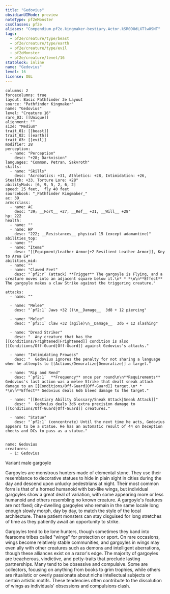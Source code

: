 ```yaml
---
title: "Gedovius"
obsidianUIMode: preview
noteType: pf2eMonster
cssClasses: pf2e
aliases: "Compendium.pf2e.kingmaker-bestiary.Actor.kSR0D8dLXTlw09NT" 
tags:
  - pf2e/creature/type/beast
  - pf2e/creature/type/earth
  - pf2e/creature/type/evil
  - pf2eMonster
  - pf2e/creature/level/16
statblock: inline
name: "Gedovius"
level: 16
license: OGL
---
```


```statblock
columns: 2
forcecolumns: true
layout: Basic Pathfinder 2e Layout
source: "Pathfinder Kingmaker"
name: "Gedovius"
level: "Creature 16"
rare_03: [[Unique]]
alignment: ""
size: "Medium"
trait_01: [[beast]]
trait_02: [[earth]]
trait_03: [[evil]]
modifier: 28
perception:
  - name: "Perception"
    desc: "+28; Darkvision"
languages: "Common, Petran, Sakvroth"
skills:
  - name: "Skills"
    desc: "Acrobatics: +31, Athletics: +28, Intimidation: +26, Stealth: +33, Torture Lore: +28"
abilityMods: [6, 9, 5, 2, 6, 2]
speed: 25 feet,  fly 40 feet
sourcebook: "_Pathfinder Kingmaker_"
ac: 39
armorclass:
  - name: AC
    desc: "39; __Fort__ +27, __Ref__ +31, __Will__ +28"
hp: 222
health:
  - name: ""
  - name: HP
    desc: "222; __Resistances__ physical 15 (except adamantine)"
abilities_top:
  - name: ""
  - name: "Items"
    desc: "[[Equipment/Leather Armor|+2 Resilient Leather Armor]], Key to Area E4"
abilities_mid:
  - name: ""
  - name: "Clawed Feet"
    desc: "`pf2:r` (attack) **Trigger** The gargoyle is Flying, and a creature moves into an adjacent square below it.\n* * *\n\n**Effect** The gargoyle makes a claw Strike against the triggering creature."

attacks:
  - name: ""

  - name: "Melee"
    desc: "`pf2:1` Jaws +32 ()\n__Damage__  3d8 + 12 piercing"

  - name: "Melee"
    desc: "`pf2:1` Claw +32 (agile)\n__Damage__  3d6 + 12 slashing"

  - name: "Dread Striker"
    desc: "  Any creature that has the [[Conditions/Frightened|Frightened]] condition is also [[Conditions/Off-Guard|Off-Guard]] against Gedovius's attacks."

  - name: "Intimidating Prowess"
    desc: "  Gedovius ignores the penalty for not sharing a language when he attempts to [[Actions/Demoralize|Demoralize]] a target."

  - name: "Rip and Rend"
    desc: "`pf2:1`  **Frequency** once per round\n\n**Requirements** Gedovius's last action was a melee Strike that dealt sneak attack damage to an [[Conditions/Off-Guard|Off-Guard]] target.\n* * *\n\n**Effect** Gedovius deals 6d6 bleed damage to the target."

  - name: "[[Bestiary Ability Glossary/Sneak Attack|Sneak Attack]]"
    desc: "  Gedovius deals 3d6 extra precision damage to [[Conditions/Off-Guard|Off-Guard]] creatures."

  - name: "Statue"
    desc: "`pf2:1` (concentrate) Until the next time he acts, Gedovius appears to be a statue. He has an automatic result of 44 on Deception checks and DCs to pass as a statue."
 
```

```encounter-table
name: Gedovius
creatures:
  - 1: Gedovius
```


Variant male gargoyle

Gargoyles are monstrous hunters made of elemental stone. They use their resemblance to decorative statues to hide in plain sight in cities during the day and descend upon unlucky pedestrians at night. Their most common form is that of a horned humanoid with bat-like wings, but individual gargoyles show a great deal of variation, with some appearing more or less humanoid and others resembling no known creature. A gargoyle's features are not flxed; city-dwelling gargoyles who remain in the same locale long enough slowly morph, day by day, to match the style of the local architecture. These patient monsters can stay disguised for long stretches of time as they patiently await an opportunity to strike.

Gargoyles tend to be lone hunters, though sometimes they band into fearsome tribes called "wings" for protection or sport. On rare occasions, wings become relatively stable communities, and gargoyles in wings may even ally with other creatures such as demons and intelligent aberrations, though these alliances exist on a razor's edge. The majority of gargoyles are treacherous, vindictive, and petty-traits that preclude lasting partnerships. Many tend to be obsessive and compulsive. Some are collectors, focusing on anything from books to grim trophies, while others are ritualistic or overly passionate about niche intellectual subjects or certain artistic motifs. These tendencies often contribute to the dissolution of wings as individuals' obsessions and compulsions clash.
